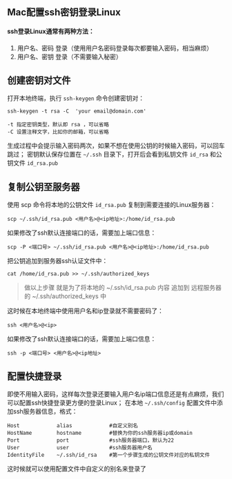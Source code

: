 ## Mac配置ssh密钥登录Linux
#### ssh登录Linux通常有两种方法：
1. 用户名、密码 登录（使用用户名密码登录每次都要输入密码，相当麻烦）
2. 用户名、密钥 登录（不需要输入秘密）

## 创建密钥对文件
打开本地终端，执行 `ssh-keygen` 命令创建密钥对：
```
ssh-keygen -t rsa -C  'your email@domain.com'

-t 指定密钥类型，默认即 rsa ，可以省略
-C 设置注释文字，比如你的邮箱，可以省略
```

生成过程中会提示输入密码两次，如果不想在使用公钥的时候输入密码，可以回车跳过；
密钥默认保存位置在 `~/.ssh` 目录下，打开后会看到私钥文件 `id_rsa` 和公钥文件 `id_rsa.pub`

## 复制公钥至服务器
使用 scp 命令将本地的公钥文件 `id_rsa.pub` 复制到需要连接的Linux服务器：

```
scp ~/.ssh/id_rsa.pub <用户名>@<ip地址>:/home/id_rsa.pub
```

如果修改了ssh默认连接端口的话，需要加上端口信息：

```
scp -P <端口号> ~/.ssh/id_rsa.pub <用户名>@<ip地址>:/home/id_rsa.pub
```

把公钥追加到服务器ssh认证文件中：

```
cat /home/id_rsa.pub >> ~/.ssh/authorized_keys
```

> 做以上步骤 就是为了将本地的 ~/.ssh/id_rsa.pub 内容 追加到 远程服务器 的 ~/.ssh/authorized_keys 中

这时候在本地终端中使用用户名和ip登录就不需要密码了：

```
ssh <用户名>@<ip>
```

如果修改了ssh默认连接端口的话，需要加上端口信息：

```
ssh -p <端口号> <用户名>@<ip地址>
```

## 配置快捷登录
即使不用输入密码，这样每次登录还要输入用户名ip端口信息还是有点麻烦，我们可以配置ssh快捷登录更方便的登录Linux；
在本地 `~/.ssh/config` 配置文件中添加ssh服务器信息，格式：

```
Host            alias            #自定义别名
HostName        hostname         #替换为你的ssh服务器ip或domain
Port            port             #ssh服务器端口，默认为22
User            user             #ssh服务器用户名
IdentityFile    ~/.ssh/id_rsa    #第一个步骤生成的公钥文件对应的私钥文件
```

这时候就可以使用配置文件中自定义的别名来登录了
